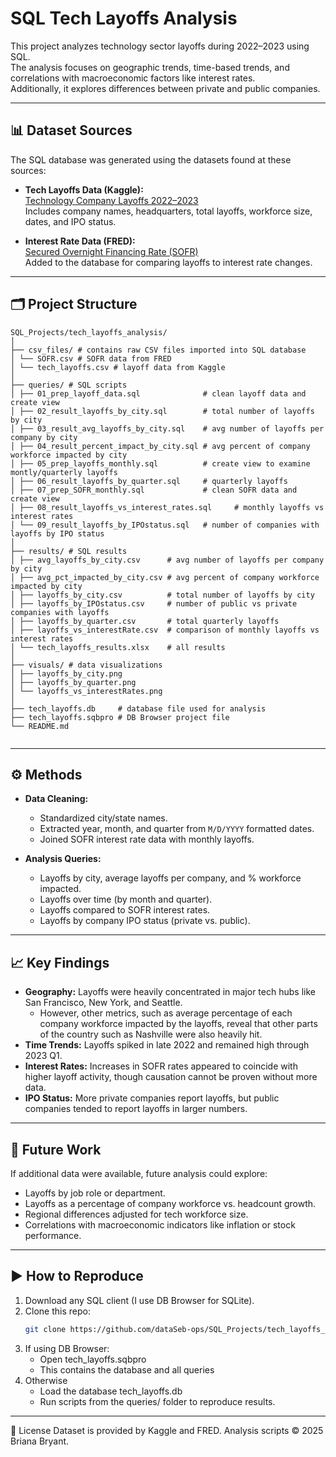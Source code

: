 # SQL Tech Layoffs Analysis

This project analyzes technology sector layoffs during 2022–2023 using SQL.  
The analysis focuses on geographic trends, time-based trends, and correlations with macroeconomic factors like interest rates.  
Additionally, it explores differences between private and public companies.

---

## 📊 Dataset Sources

The SQL database was generated using the datasets found at these sources:

- **Tech Layoffs Data (Kaggle):**  
  [Technology Company Layoffs 2022–2023](https://www.kaggle.com/datasets/salimwid/technology-company-layoffs-20222023-data)  
  Includes company names, headquarters, total layoffs, workforce size, dates, and IPO status.

- **Interest Rate Data (FRED):**  
  [Secured Overnight Financing Rate (SOFR)](https://fred.stlouisfed.org/series/SOFR)  
  Added to the database for comparing layoffs to interest rate changes.

---

## 🗂 Project Structure

```
SQL_Projects/tech_layoffs_analysis/
│
├── csv_files/ # contains raw CSV files imported into SQL database
│ └── SOFR.csv # SOFR data from FRED
│ └── tech_layoffs.csv # layoff data from Kaggle
│
├── queries/ # SQL scripts
│ ├── 01_prep_layoff_data.sql              # clean layoff data and create view
│ ├── 02_result_layoffs_by_city.sql        # total number of layoffs by city
│ ├── 03_result_avg_layoffs_by_city.sql    # avg number of layoffs per company by city
│ ├── 04_result_percent_impact_by_city.sql # avg percent of company workforce impacted by city
│ ├── 05_prep_layoffs_monthly.sql          # create view to examine montly/quarterly layoffs
│ ├── 06_result_layoffs_by_quarter.sql     # quarterly layoffs
│ ├── 07_prep_SOFR_monthly.sql             # clean SOFR data and create view
│ ├── 08_result_layoffs_vs_interest_rates.sql     # monthly layoffs vs interest rates
│ └── 09_result_layoffs_by_IPOstatus.sql   # number of companies with layoffs by IPO status
│
├── results/ # SQL results
│ ├── avg_layoffs_by_city.csv      # avg number of layoffs per company by city
│ ├── avg_pct_impacted_by_city.csv # avg percent of company workforce impacted by city
│ ├── layoffs_by_city.csv          # total number of layoffs by city
│ ├── layoffs_by_IPOstatus.csv     # number of public vs private companies with layoffs
│ ├── layoffs_by_quarter.csv       # total quarterly layoffs
│ ├── layoffs_vs_interestRate.csv  # comparison of monthly layoffs vs interest rates
│ └── tech_layoffs_results.xlsx    # all results
│
├── visuals/ # data visualizations
│ ├── layoffs_by_city.png
│ ├── layoffs_by_quarter.png
│ └── layoffs_vs_interestRates.png
│
├── tech_layoffs.db     # database file used for analysis
├── tech_layoffs.sqbpro # DB Browser project file
└── README.md


```

---

## ⚙️ Methods

- **Data Cleaning:**  
  - Standardized city/state names.  
  - Extracted year, month, and quarter from `M/D/YYYY` formatted dates.  
  - Joined SOFR interest rate data with monthly layoffs.  

- **Analysis Queries:**  
  - Layoffs by city, average layoffs per company, and % workforce impacted.  
  - Layoffs over time (by month and quarter).  
  - Layoffs compared to SOFR interest rates.  
  - Layoffs by company IPO status (private vs. public).  

---

## 📈 Key Findings

- **Geography:** Layoffs were heavily concentrated in major tech hubs like San Francisco, New York, and Seattle.
  - However, other metrics, such as average percentage of each company workforce impacted by the layoffs, reveal that other parts of the country such as Nashville were also heavily hit.
- **Time Trends:** Layoffs spiked in late 2022 and remained high through 2023 Q1.  
- **Interest Rates:** Increases in SOFR rates appeared to coincide with higher layoff activity, though causation cannot be proven without more data.  
- **IPO Status:** More private companies report layoffs, but public companies tended to report layoffs in larger numbers.  

---

## 🔮 Future Work

If additional data were available, future analysis could explore:  
- Layoffs by job role or department.  
- Layoffs as a percentage of company workforce vs. headcount growth.  
- Regional differences adjusted for tech workforce size.  
- Correlations with macroeconomic indicators like inflation or stock performance.  

---

## ▶️ How to Reproduce

1. Download any SQL client (I use DB Browser for SQLite).  
2. Clone this repo:  
   ```bash
   git clone https://github.com/dataSeb-ops/SQL_Projects/tech_layoffs_analysis.git
3. If using DB Browser:
   - Open tech_layoffs.sqbpro
   - This contains the database and all queries
4. Otherwise
   - Load the database tech_layoffs.db
   - Run scripts from the queries/ folder to reproduce results.

---

📎 License
Dataset is provided by Kaggle and FRED. Analysis scripts © 2025 Briana Bryant.

